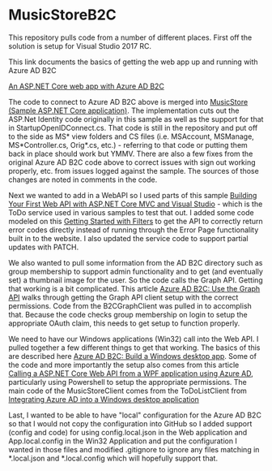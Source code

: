 # MusicStoreB2C

This repository pulls code from a number of different places. First off the solution is setup for Visual Studio 2017 RC.

This link documents the basics of getting the web app up and running with Azure AD B2C

[An ASP.NET Core web app with Azure AD B2C](https://azure.microsoft.com/en-us/resources/samples/active-directory-dotnet-webapp-openidconnect-aspnetcore-b2c/)

The code to connect to Azure AD B2C above is merged into [MusicStore (Sample ASP.NET Core application)](https://github.com/aspnet/MusicStore).  The implementation cuts out the ASP.Net Identity code originally in this sample as well as the support for that in StartupOpenIDConnect.cs. That code is still in the repository and put off to the side as MS* view folders and CS files (i.e. MSAccount, MSManage, MS\*Controller.cs, Orig\*.cs, etc.) - referring to that code or putting them back in place should work but YMMV. There are also a few fixes from the original Azure AD B2C code above to correct issues with sign out working properly, etc. from issues logged against the sample.  The sources of those changes are noted in comments in the code.

Next we wanted to add in a WebAPI so I used parts of this sample [Building Your First Web API with ASP.NET Core MVC and Visual Studio](https://docs.microsoft.com/en-us/aspnet/core/tutorials/first-web-api) - which is the ToDo service used in various samples to test that out.  I added some code modeled on this [Getting Started with Filters](https://github.com/ardalis/GettingStartedWithFilters) to get the API to correctly return error codes directly instead of running through the Error Page functionality built in to the website. I also updated the service code to support partial updates with PATCH. 

We also wanted to pull some information from the AD B2C directory such as group membership to support admin functionality and to get (and eventually set) a thumbnail image for the user.  So the code calls the Graph API.  Getting that working is a bit complicated. This article [Azure AD B2C: Use the Graph API](https://docs.microsoft.com/en-us/azure/active-directory-b2c/active-directory-b2c-devquickstarts-graph-dotnet) walks through getting the Graph API client setup with the correct permissions. Code from the B2CGraphClient was pulled in to accomplish that. Because the code checks group membership on login to setup the appropriate OAuth claim, this needs to get setup to function properly.

We need to have our Windows applications (Win32) call into the Web API.  I pulled together a few different things to get that working. The basics of this are described here [Azure AD B2C: Build a Windows desktop app](https://docs.microsoft.com/en-us/azure/active-directory-b2c/active-directory-b2c-devquickstarts-native-dotnet). Some of the code and more importantly the setup also comes from this article [Calling a ASP.NET Core Web API from a WPF application using Azure AD](https://azure.microsoft.com/en-us/resources/samples/active-directory-dotnet-native-aspnetcore/), particularly using Powershell to setup the appropriate permissions. The main code of the MusicStoreClient comes from the ToDoListClient from [Integrating Azure AD into a Windows desktop application](https://github.com/Azure-Samples/active-directory-dotnet-native-desktop)

Last, I wanted to be able to have "local" configuration for the Azure AD B2C so that I would not copy the configuration into GitHub so I added support (config and code) for using config.local.json in the Web application and App.local.config in the Win32 Application and put the configuration I wanted in those files and modified .gitignore to ignore any files matching in *.local.json and *.local.config which will hopefully support that.


